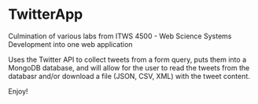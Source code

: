 # TwitterApp
Culmination of various labs from ITWS 4500 - Web Science Systems Development into one web application

Uses the Twitter API to collect tweets from a form query, puts them into a MongoDB database, and will allow for the user to read the tweets from the databasr and/or download a file (JSON, CSV, XML) with the tweet content.

Enjoy!
